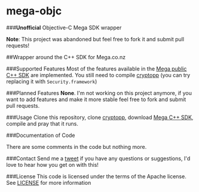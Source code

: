 mega-objc
=========

###**Unofficial** Objective-C Mega SDK wrapper


**Note**: This project was abandoned but feel free to fork it and submit pull requests!

##Wrapper around the C++ SDK for Mega.co.nz 

###Supported Features
Most of the features available in the [Mega public C++ SDK](https://mega.co.nz/sdk.zip) are implemented. You still need to compile [cryptopp](https://github.com/tagyro/CryptoPP-for-iOS) (you can try replacing it with `Security.framework`)

###Planned Features
**None**. I'm not working on this project anymore, if you want to add features and make it more stable feel free to fork and submit pull requests.

###Usage
Clone this repository, clone [cryptopp](https://github.com/tagyro/CryptoPP-for-iOS), download [Mega C++ SDK](https://mega.co.nz/sdk.zip), compile and pray that it runs.  

###Documentation of Code

There are some comments in the code but nothing more.

###Contact
Send me a [tweet](http://twitter.com/andreistoleru) if you have any questions or suggestions, I'd love to hear how you get on with this!

###License
This code is licensed under the terms of the Apache license. See [LICENSE](https://github.com/tagyro/mega-objc/blob/master/LICENSE) for more information

